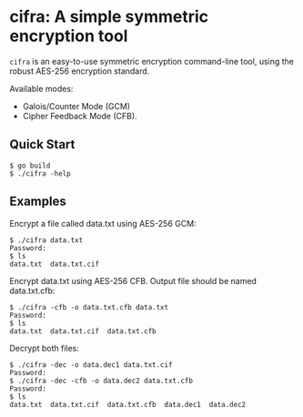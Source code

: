 # cifra: A simple symmetric encryption tool

`cifra` is an easy-to-use symmetric encryption command-line tool, using the robust AES-256 encryption standard.

Available modes:
* Galois/Counter Mode (GCM)
* Cipher Feedback Mode (CFB).

## Quick Start

```console
$ go build
$ ./cifra -help
```

## Examples

Encrypt a file called data.txt using AES-256 GCM:
```console
$ ./cifra data.txt
Password:
$ ls
data.txt  data.txt.cif
```

Encrypt data.txt using AES-256 CFB. Output file should be named data.txt.cfb:
```console
$ ./cifra -cfb -o data.txt.cfb data.txt
Password:
$ ls
data.txt  data.txt.cif  data.txt.cfb
```

Decrypt both files:
```console
$ ./cifra -dec -o data.dec1 data.txt.cif
Password:
$ ./cifra -dec -cfb -o data.dec2 data.txt.cfb
Password:
$ ls
data.txt  data.txt.cif  data.txt.cfb  data.dec1  data.dec2
```

